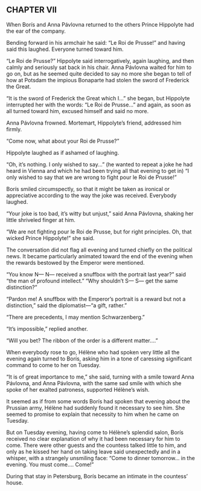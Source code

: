 ## CHAPTER VII

When Borís and Anna Pávlovna returned to the others Prince Hippolyte
had the ear of the company.

Bending forward in his armchair he said: “Le Roi de Prusse!” and
having said this laughed. Everyone turned toward him.

“Le Roi de Prusse?” Hippolyte said interrogatively, again laughing,
and then calmly and seriously sat back in his chair. Anna Pávlovna
waited for him to go on, but as he seemed quite decided to say no more
she began to tell of how at Potsdam the impious Bonaparte had stolen the
sword of Frederick the Great.

“It is the sword of Frederick the Great which I...” she began, but
Hippolyte interrupted her with the words: “Le Roi de Prusse...” and
again, as soon as all turned toward him, excused himself and said no
more.

Anna Pávlovna frowned. Mortemart, Hippolyte’s friend, addressed him
firmly.

“Come now, what about your Roi de Prusse?”

Hippolyte laughed as if ashamed of laughing.

“Oh, it’s nothing. I only wished to say...” (he wanted to repeat
a joke he had heard in Vienna and which he had been trying all that
evening to get in) “I only wished to say that we are wrong to fight
pour le Roi de Prusse!”

Borís smiled circumspectly, so that it might be taken as ironical
or appreciative according to the way the joke was received. Everybody
laughed.

“Your joke is too bad, it’s witty but unjust,” said Anna
Pávlovna, shaking her little shriveled finger at him.

“We are not fighting pour le Roi de Prusse, but for right principles.
Oh, that wicked Prince Hippolyte!” she said.

The conversation did not flag all evening and turned chiefly on the
political news. It became particularly animated toward the end of the
evening when the rewards bestowed by the Emperor were mentioned.

“You know N— N— received a snuffbox with the portrait last
year?” said “the man of profound intellect.” “Why shouldn’t
S— S— get the same distinction?”

“Pardon me! A snuffbox with the Emperor’s portrait is a reward but
not a distinction,” said the diplomatist—“a gift, rather.”

“There are precedents, I may mention Schwarzenberg.”

“It’s impossible,” replied another.

“Will you bet? The ribbon of the order is a different matter....”

When everybody rose to go, Hélène who had spoken very little all
the evening again turned to Borís, asking him in a tone of caressing
significant command to come to her on Tuesday.

“It is of great importance to me,” she said, turning with a smile
toward Anna Pávlovna, and Anna Pávlovna, with the same sad smile with
which she spoke of her exalted patroness, supported Hélène’s wish.

It seemed as if from some words Borís had spoken that evening about the
Prussian army, Hélène had suddenly found it necessary to see him.
She seemed to promise to explain that necessity to him when he came on
Tuesday.

But on Tuesday evening, having come to Hélène’s splendid salon,
Borís received no clear explanation of why it had been necessary for
him to come. There were other guests and the countess talked little to
him, and only as he kissed her hand on taking leave said unexpectedly
and in a whisper, with a strangely unsmiling face: “Come to dinner
tomorrow... in the evening. You must come.... Come!”

During that stay in Petersburg, Borís became an intimate in the
countess’ house.





